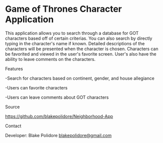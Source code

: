 # Game of Thrones Character Application

This application allows you to search through a database for GOT characters based off of certain criterias. You can also search by directly typing in the character's name if known. Detailed descriptions of the characters will be presented when the character is chosen. Characters can be favorited and viewed in the user's favorite screen. User's also have the ability to leave comments on the characters.

Features

-Search for characters based on continent, gender, and house allegiance

-Users can favorite characters

-Users can leave comments about GOT characters

Source

https://github.com/blakepolidore/Neighborhood-App

Contact

Developer: Blake Polidore blakepolidore@gmail.com
